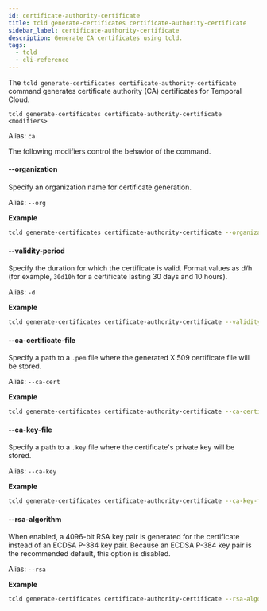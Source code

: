 ```yaml
---
id: certificate-authority-certificate
title: tcld generate-certificates certificate-authority-certificate
sidebar_label: certificate-authority-certificate
description: Generate CA certificates using tcld.
tags:
  - tcld
  - cli-reference
---
```


The `tcld generate-certificates certificate-authority-certificate` command generates certificate authority (CA) certificates for Temporal Cloud.

`tcld generate-certificates certificate-authority-certificate <modifiers>`

Alias: `ca`

The following modifiers control the behavior of the command.

#### --organization

Specify an organization name for certificate generation.

Alias: `--org`

**Example**

```bash
tcld generate-certificates certificate-authority-certificate --organization <value>
```

#### --validity-period

Specify the duration for which the certificate is valid.
Format values as d/h (for example, `30d10h` for a certificate lasting 30 days and 10 hours).

Alias: `-d`

**Example**

```bash
tcld generate-certificates certificate-authority-certificate --validity-period <value>
```

#### --ca-certificate-file

Specify a path to a `.pem` file where the generated X.509 certificate file will be stored.

Alias: `--ca-cert`

**Example**

```bash
tcld generate-certificates certificate-authority-certificate --ca-certificate-file <path>
```

#### --ca-key-file

Specify a path to a `.key` file where the certificate's private key will be stored.

Alias: `--ca-key`

**Example**

```bash
tcld generate-certificates certificate-authority-certificate --ca-key-file <path>
```

#### --rsa-algorithm

When enabled, a 4096-bit RSA key pair is generated for the certificate instead of an ECDSA P-384 key pair.
Because an ECDSA P-384 key pair is the recommended default, this option is disabled.

Alias: `--rsa`

**Example**

```bash
tcld generate-certificates certificate-authority-certificate --rsa-algorithm <boolean>
```
